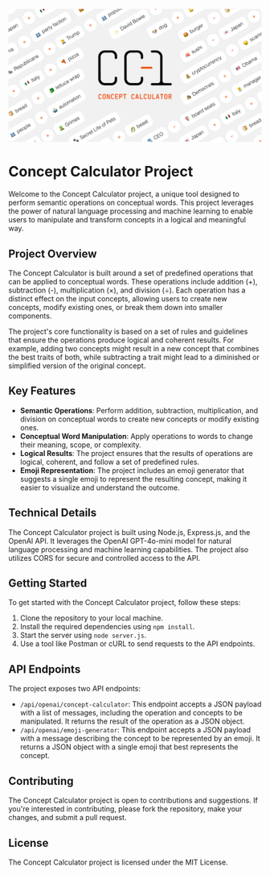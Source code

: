 ![Concept Calculator Banner](public/ogImage.png)

# Concept Calculator Project

Welcome to the Concept Calculator project, a unique tool designed to perform semantic operations on conceptual words. This project leverages the power of natural language processing and machine learning to enable users to manipulate and transform concepts in a logical and meaningful way.

## Project Overview

The Concept Calculator is built around a set of predefined operations that can be applied to conceptual words. These operations include addition (+), subtraction (-), multiplication (×), and division (÷). Each operation has a distinct effect on the input concepts, allowing users to create new concepts, modify existing ones, or break them down into smaller components.

The project's core functionality is based on a set of rules and guidelines that ensure the operations produce logical and coherent results. For example, adding two concepts might result in a new concept that combines the best traits of both, while subtracting a trait might lead to a diminished or simplified version of the original concept.

## Key Features

* **Semantic Operations**: Perform addition, subtraction, multiplication, and division on conceptual words to create new concepts or modify existing ones.
* **Conceptual Word Manipulation**: Apply operations to words to change their meaning, scope, or complexity.
* **Logical Results**: The project ensures that the results of operations are logical, coherent, and follow a set of predefined rules.
* **Emoji Representation**: The project includes an emoji generator that suggests a single emoji to represent the resulting concept, making it easier to visualize and understand the outcome.

## Technical Details

The Concept Calculator project is built using Node.js, Express.js, and the OpenAI API. It leverages the OpenAI GPT-4o-mini model for natural language processing and machine learning capabilities. The project also utilizes CORS for secure and controlled access to the API.

## Getting Started

To get started with the Concept Calculator project, follow these steps:

1. Clone the repository to your local machine.
2. Install the required dependencies using `npm install`.
3. Start the server using `node server.js`.
4. Use a tool like Postman or cURL to send requests to the API endpoints.

## API Endpoints

The project exposes two API endpoints:

* `/api/openai/concept-calculator`: This endpoint accepts a JSON payload with a list of messages, including the operation and concepts to be manipulated. It returns the result of the operation as a JSON object.
* `/api/openai/emoji-generator`: This endpoint accepts a JSON payload with a message describing the concept to be represented by an emoji. It returns a JSON object with a single emoji that best represents the concept.

## Contributing

The Concept Calculator project is open to contributions and suggestions. If you're interested in contributing, please fork the repository, make your changes, and submit a pull request.

## License

The Concept Calculator project is licensed under the MIT License.
